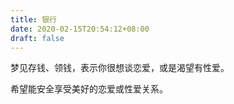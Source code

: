 ```yaml
---
title: 银行
date: 2020-02-15T20:54:12+08:00
draft: false
---
```


梦见存钱、领钱，表示你很想谈恋爱，或是渴望有性爱。

希望能安全享受美好的恋爱或性爱关系。

